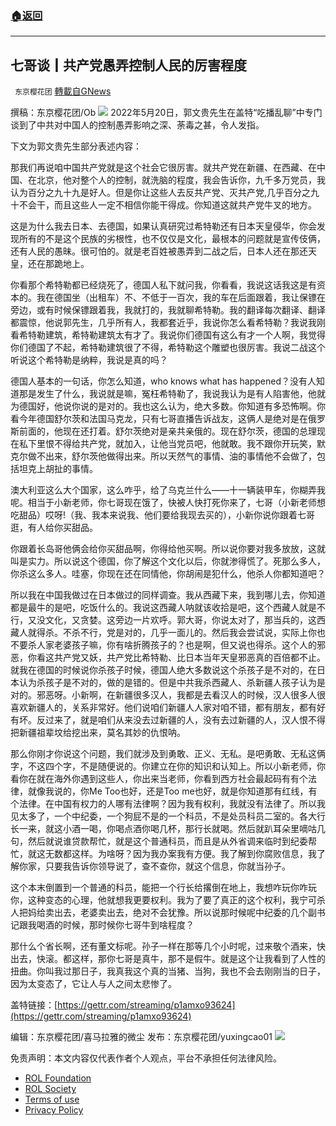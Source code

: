 ###  [:house:返回](README.md)
---


## 七哥谈┃共产党愚弄控制人民的厉害程度
` 东京樱花团` [轉載自GNews](https://gnews.org/zh-hans/2572968/)

撰稿：东京樱花团/Ob
 ![](https://assets.gnews.org/wp-content/uploads/2022/05/3-89_1653147202.png) 
2022年5月20日，郭文贵先生在盖特“吃播乱聊”中专门谈到了中共对中国人的控制愚弄影响之深、荼毒之甚，令人发指。
 
下文为郭文贵先生部分表述内容：
 
那我们再说咱中国共产党就是这个社会它很厉害。就共产党在新疆、在西藏、在中国、在北京，他对整个人的控制，就洗脑的程度，我会告诉你，九千多万党员，我认为百分之九十九是好人。但是你让这些人去反共产党、灭共产党,几乎百分之九十不会干，而且这些人一定不相信你能干得成。你知道这就共产党牛叉的地方。
 
这是为什么我去日本、去德国，如果认真研究过希特勒还有日本天皇侵华，你会发现所有的不是这个民族的劣根性，也不仅仅是文化，最根本的问题就是宣传伎俩，还有人民的愚昧。很可怕的。就是老百姓被愚弄到二战之后，日本人还在那还天皇，还在那跪地上。
 
你看那个希特勒都已经烧死了，德国人私下就问我，你看看，我说这话我这是有资本的。我在德国坐（出租车）不、不低于一百次，我的车在后面跟着，我让保镖在旁边，或有时候保镖跟着我，我就打的，我就聊希特勒。我的翻译每次翻译、翻译都震惊，他说郭先生，几乎所有人，我都套近乎，我说你怎么看希特勒？我说我刚看希特勒建筑，希特勒建筑太有才了。我说你们德国有这么有才一个人啊，我觉得你们德国了不起，希特勒建筑很了不得，希特勒这个雕塑也很厉害。我说二战这个听说这个希特勒是纳粹，我说是真的吗？
 
德国人基本的一句话，你怎么知道，who knows what has happened？没有人知道那是发生了什么，我说就是嘛，冤枉希特勒了，我说我认为是有人陷害他，他就为德国好，他说你说的是对的。我也这么认为，绝大多数。你知道有多恐怖啊。你看今年德国舒尔茨和法国马克龙，只有七哥直播告诉战友，这俩人是绝对是在俄罗斯前面的，他现在还打着。舒尔茨绝对是亲共亲俄的。现在舒尔茨，德国的总理现在私下里恨不得给共产党，就加入，让他当党员吧，他就敢。我不跟你开玩笑，默克尔做不出来，舒尔茨他做得出来。所以天然气的事情、油的事情他不会做了，包括坦克上胡扯的事情。
 
澳大利亚这么大个国家，这么咋乎，给了乌克兰什么——十一辆装甲车，你糊弄我呢。相当于小新老师，你七哥现在饿了，快被人快打死你来了，七哥（小新老师想吃甜品）哎呀!（我、我本来说我、他们要给我现去买的），小新你说你跟着七哥逛，有人给你买甜品。
 
你跟着长岛哥他俩会给你买甜品啊，你得给他买啊。所以说你要对我多放放，这就叫是实力。所以说这个德国，你了解这个文化以后，你就渗得慌了。死那么多人，你杀这么多人。哇塞，你现在还在同情他，你胡闹是犯什么，他杀人你都知道吧？
 
所以我在中国我做过在日本做过的同样调查。我从西藏下来，我到哪儿去，你知道都是最牛的是吧，吃饭什么的。我说这西藏人呐就该收拾是吧，这个西藏人就是不行，又没文化，又贪婪。这旁边一片欢呼。郭大哥，你说太对了，那当兵的，这西藏人就得杀。不杀不行，党是对的，几乎一面儿的。然后我会尝试说，实际上你也不要杀人家老婆孩子嘛，你有啥折腾孩子的？也是啊，但又说也得杀。这个人的邪恶，你看这共产党又妖，共产党比希特勒、比日本当年天皇邪恶真的百倍都不止。就我在德国的时候说你杀孩子时候，德国人绝大多数说这个杀孩子是不对的，在日本认为杀孩子是不对的，做的是错的。但是中共我杀西藏人、杀新疆人孩子认为是对的。邪恶呀。小新啊，在新疆很多汉人，我都是去看汉人的时候，汉人很多人很喜欢新疆人的，关系非常好。他们说咱们新疆人人家对咱不错，都有朋友，都有好有坏。反过来了，就是咱们从来没去过新疆的人，没有去过新疆的人，汉人恨不得把新疆祖辈坟给挖出来，莫名其妙的仇恨呐。
 
那么你刚才你说这个问题，我们就涉及到勇敢、正义、无私。是吧勇敢、无私这俩字，不这四个字，不是随便说的。你建立在你的知识和认知上。所以小新老师，你看你在就在海外你遇到这些人，你出来当老师，你看到西方社会最起码有有个法律，就像我说的，你Me Too也好，还是Too me也好，就是你知道那有红线，有个法律。在中国有权力的人哪有法律啊？因为我有权利，我就没有法律了。所以我见太多了，一个中纪委，一个狗屁不是的一个科员，不是处员科员二室的。各大行长一来，就这小酒一喝，你喝点酒你喝几杯，那行长就喝。然后就趴耳朵里嘀咕几句，然后就说谁贷款帮忙，就是这个普通科员，而且是从外省调来临时到纪委帮忙，就这无数都这样。为啥呀？因为我办案我有方便。我了解到你腐败信息，我了解你家，只要我告诉你领导说了，查不查你，就这个信息，你就当孙子。
 
这个本末倒置到一个普通的科员，能把一个行长给撂倒在地上，我想咋玩你咋玩你，这种变态的心理，他就想我更要权利。我为了要了真正的这个权利，我宁可杀人把妈给卖出去，老婆卖出去，绝对不会犹豫。所以说那时候呢中纪委的几个副书记跟我喝酒的时候，那时候你七哥牛到啥程度？
 
那什么个省长啊，还有董文标呢。孙子一样在那等几个小时呢，过来敬个酒来，快出去，快滚。都这样，那你七哥是真牛，那不是假牛。就是这个让我看到了人性的扭曲。你叫我过那日子，我真我这个真的当猪、当狗，我也不会去刚刚当的日子，因为太变态了，它让人与人之间太悲惨了。
 
盖特链接：[https://gettr.com/streaming/p1amxo93624](https://gettr.com/streaming/p1amxo93624)
 
编辑：东京樱花团/喜马拉雅的微尘
发布：东京樱花团/yuxingcao01
 ![](https://assets.gnews.org/wp-content/uploads/2022/03/yht.jpg) 

免责声明：本文内容仅代表作者个人观点，平台不承担任何法律风险。
  
- [ROL Foundation](https://rolfoundation.org/)
- [ROL Society](https://rolsociety.org/)
- [Terms of use](https://gnews.org/terms-of-use-3/)
- [Privacy Policy](https://gnews.org/privacy-policy/)

